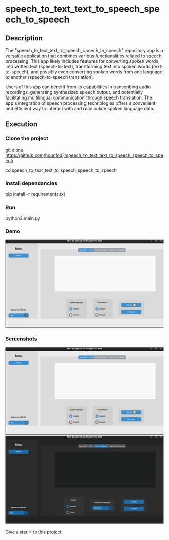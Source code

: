 # speech_to_text_text_to_speech_speech_to_speech

## Description
The "speech_to_text_text_to_speech_speech_to_speech" repository app is a versatile application that combines various functionalities related to speech processing. This app likely includes features for converting spoken words into written text (speech-to-text), transforming text into spoken words (text-to-speech), and possibly even converting spoken words from one language to another (speech-to-speech translation). 

Users of this app can benefit from its capabilities in transcribing audio recordings, generating synthesized speech output, and potentially facilitating multilingual communication through speech translation. The app's integration of speech processing technologies offers a convenient and efficient way to interact with and manipulate spoken language data.

## Execution
### Clone the project
git clone https://github.com/hounfodji/speech_to_text_text_to_speech_speech_to_speech

cd speech_to_text_text_to_speech_speech_to_speech

### Install dependancies
pip install -r requirements.txt

### Run
python3 main.py

### Demo
[![Watch the video](https://github.com/hounfodji/speech_to_text_text_to_speech_speech_to_speech/blob/main/images/execution/Screenshot%20from%202024-02-26%2022-29-20.png)](https://youtu.be/IjiFFTSkWaI)

### Screenshots
![image](https://github.com/hounfodji/speech_to_text_text_to_speech_speech_to_speech/blob/main/images/execution/Screenshot%20from%202024-02-26%2022-29-20.png?raw=true)
![image](https://github.com/hounfodji/speech_to_text_text_to_speech_speech_to_speech/blob/main/images/execution/Screenshot%20from%202024-02-26%2022-29-54.png?raw=true)

Give a star ⭐ to this project.
